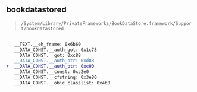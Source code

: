 ## bookdatastored

> `/System/Library/PrivateFrameworks/BookDataStore.framework/Support/bookdatastored`

```diff

   __TEXT.__eh_frame: 0x6b60
   __DATA_CONST.__auth_got: 0x1c78
   __DATA_CONST.__got: 0xc88
-  __DATA_CONST.__auth_ptr: 0xd88
+  __DATA_CONST.__auth_ptr: 0xe00
   __DATA_CONST.__const: 0xc2e0
   __DATA_CONST.__cfstring: 0x3e80
   __DATA_CONST.__objc_classlist: 0x4b0

```
